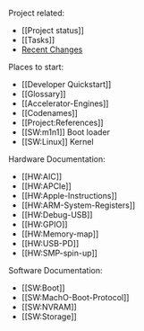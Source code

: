 Project related:
* [[Project status]]
* [[Tasks]]
* [Recent Changes](https://github.com/AsahiLinux/docs/wiki/_history)

Places to start:
* [[Developer Quickstart]]
* [[Glossary]]
* [[Accelerator-Engines]]
* [[Codenames]]
* [[Project:References]]
* [[SW:m1n1]] Boot loader
* [[SW:Linux]] Kernel

Hardware Documentation:
* [[HW:AIC]]
* [[HW:APCIe]]
* [[HW:Apple-Instructions]]
* [[HW:ARM-System-Registers]]
* [[HW:Debug-USB]]
* [[HW:GPIO]]
* [[HW:Memory-map]]
* [[HW:USB-PD]]
* [[HW:SMP-spin-up]]

Software Documentation:
* [[SW:Boot]]
* [[SW:MachO-Boot-Protocol]]
* [[SW:NVRAM]]
* [[SW:Storage]]